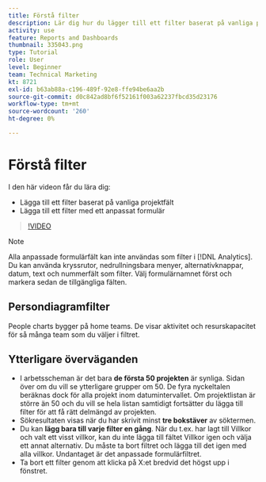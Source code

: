 ```yaml
---
title: Förstå filter
description: Lär dig hur du lägger till ett filter baserat på vanliga projektfält och hur du lägger till ett filter med ett anpassat formulär, allt i [!DNL  Workfront].
activity: use
feature: Reports and Dashboards
thumbnail: 335043.png
type: Tutorial
role: User
level: Beginner
team: Technical Marketing
kt: 8721
exl-id: b63ab88a-c196-489f-92e8-ffe94be6aa2b
source-git-commit: d0c842ad8bf6f52161f003a62237fbcd35d23176
workflow-type: tm+mt
source-wordcount: '260'
ht-degree: 0%

---
```


# Förstå filter

I den här videon får du lära dig:

* Lägga till ett filter baserat på vanliga projektfält
* Lägga till ett filter med ett anpassat formulär

>[!VIDEO](https://video.tv.adobe.com/v/335043/?quality=12)

>[!NOTE]
>
>Alla anpassade formulärfält kan inte användas som filter i [!DNL Analytics]. Du kan använda kryssrutor, nedrullningsbara menyer, alternativknappar, datum, text och nummerfält som filter. Välj formulärnamnet först och markera sedan de tillgängliga fälten.

## Persondiagramfilter

People charts bygger på home teams. De visar aktivitet och resurskapacitet för så många team som du väljer i filtret.

## Ytterligare överväganden

* I arbetsscheman är det bara **de första 50 projekten** är synliga. Sidan över om du vill se ytterligare grupper om 50. De fyra nyckeltalen beräknas dock för alla projekt inom datumintervallet. Om projektlistan är större än 50 och du vill se hela listan samtidigt fortsätter du lägga till filter för att få rätt delmängd av projekten.
* Sökresultaten visas när du har skrivit minst **tre bokstäver** av söktermen.
* Du kan **lägg bara till varje filter en gång**. När du t.ex. har lagt till Villkor och valt ett visst villkor, kan du inte lägga till fältet Villkor igen och välja ett annat alternativ. Du måste ta bort filtret och lägga till det igen med alla villkor. Undantaget är det anpassade formulärfiltret.
* Ta bort ett filter genom att klicka på X:et bredvid det högst upp i fönstret.

